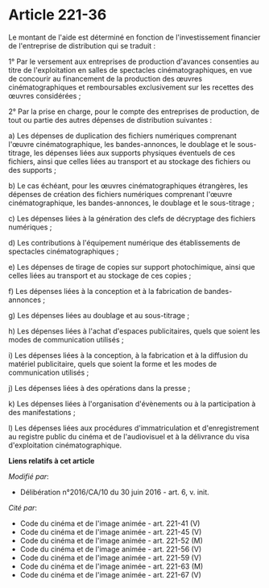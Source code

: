 # Article 221-36

Le montant de l'aide est déterminé en fonction de l'investissement financier de l'entreprise de distribution qui se traduit :

1° Par le versement aux entreprises de production d'avances consenties au titre de l'exploitation en salles de spectacles
cinématographiques, en vue de concourir au financement de la production des œuvres cinématographiques et remboursables
exclusivement sur les recettes des œuvres considérées ; 

2° Par la prise en charge, pour le compte des entreprises de production, de tout ou partie des autres dépenses de
distribution suivantes : 

a) Les dépenses de duplication des fichiers numériques comprenant l'œuvre cinématographique, les bandes-annonces, le doublage
et le sous-titrage, les dépenses liées aux supports physiques éventuels de ces fichiers, ainsi que celles liées au transport
et au stockage des fichiers ou des supports ; 

b) Le cas échéant, pour les œuvres cinématographiques étrangères, les dépenses de création des fichiers numériques comprenant
l'œuvre cinématographique, les bandes-annonces, le doublage et le sous-titrage ; 

c) Les dépenses liées à la génération des clefs de décryptage des fichiers numériques ; 

d) Les contributions à l'équipement numérique des établissements de spectacles cinématographiques ; 

e) Les dépenses de tirage de copies sur support photochimique, ainsi que celles liées au transport et au stockage de ces
copies ; 

f) Les dépenses liées à la conception et à la fabrication de bandes-annonces ; 

g) Les dépenses liées au doublage et au sous-titrage ; 

h) Les dépenses liées à l'achat d'espaces publicitaires, quels que soient les modes de communication utilisés ; 

i) Les dépenses liées à la conception, à la fabrication et à la diffusion du matériel publicitaire, quels que soient la forme
et les modes de communication utilisés ; 

j) Les dépenses liées à des opérations dans la presse ; 

k) Les dépenses liées à l'organisation d'évènements ou à la participation à des manifestations ; 

l) Les dépenses liées aux procédures d'immatriculation et d'enregistrement au registre public du cinéma et de l'audiovisuel
et à la délivrance du visa d'exploitation cinématographique.

**Liens relatifs à cet article**

_Modifié par_:

  - Délibération n°2016/CA/10 du 30 juin 2016 - art. 6, v. init.

_Cité par_:

  - Code du cinéma et de l'image animée - art. 221-41 (V)
  - Code du cinéma et de l'image animée - art. 221-45 (V)
  - Code du cinéma et de l'image animée - art. 221-52 (M)
  - Code du cinéma et de l'image animée - art. 221-56 (V)
  - Code du cinéma et de l'image animée - art. 221-59 (V)
  - Code du cinéma et de l'image animée - art. 221-63 (M)
  - Code du cinéma et de l'image animée - art. 221-67 (V)

